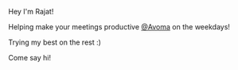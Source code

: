 Hey I'm Rajat!

Helping make your meetings productive [@Avoma](https://avoma.com) on the weekdays! 

Trying my best on the rest :)

Come say hi!